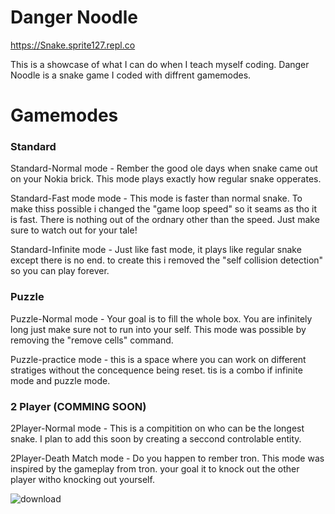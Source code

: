 # Danger Noodle

https://Snake.sprite127.repl.co

This is a showcase of what I can do when I teach myself coding. Danger Noodle is a snake game I coded with diffrent gamemodes.  

# Gamemodes

### Standard

Standard-Normal mode - Rember the good ole days when snake came out on your Nokia brick. This mode plays exactly how regular snake opperates. 

Standard-Fast mode mode - This mode is faster than normal snake. To make thiss possible i changed the "game loop speed" so it seams as tho it is fast. There is nothing out of the ordnary other than the speed. Just make sure to watch out for your tale!  

Standard-Infinite mode - Just like fast mode, it plays like regular snake except there is no end. to create this i removed the "self collision detection" so you can play forever. 

### Puzzle

Puzzle-Normal mode - Your goal is to fill the whole box. You are infinitely long just make sure not to run into your self. This mode was possible by removing the "remove cells" command. 

Puzzle-practice mode - this is a space where you can work on different stratiges without the concequence being reset. tis is a combo if infinite mode and puzzle mode. 

### 2 Player (COMMING SOON)

2Player-Normal mode - This is a compitition on who can be the longest snake. I plan to add this soon by creating a seccond controlable entity. 

2Player-Death Match mode - Do you happen to rember tron. This mode was inspired by the gameplay from tron. your goal it to knock out the other player witho knocking out yourself. 

![download](https://user-images.githubusercontent.com/60762464/199598985-9f4c99ca-cafe-4186-9191-7ee3774c7590.jpg)

